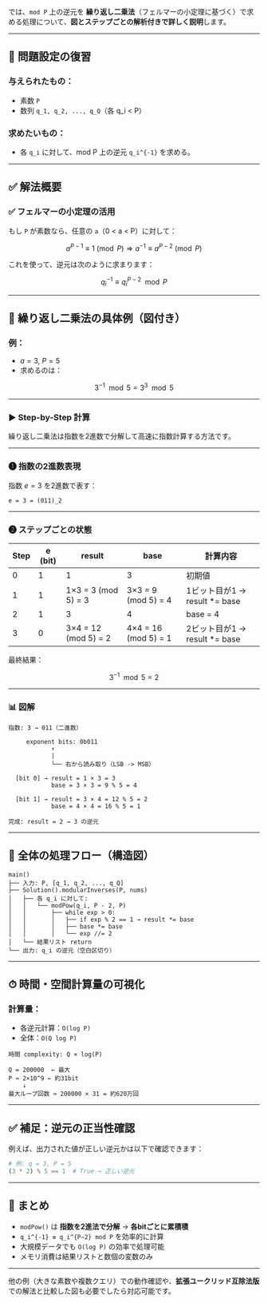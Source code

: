 では、`mod P` 上の逆元を **繰り返し二乗法**（フェルマーの小定理に基づく）で求める処理について、**図とステップごとの解析付きで詳しく説明**します。

---

## 🎯 問題設定の復習

### 与えられたもの：

* 素数 `P`
* 数列 `q_1, q_2, ..., q_Q`（各 q\_i < P）

### 求めたいもの：

* 各 `q_i` に対して、mod P 上の逆元 `q_i^{-1}` を求める。

---

## ✅ 解法概要

### ✅ フェルマーの小定理の活用

もし `P` が素数なら、任意の `a`（0 < a < P）に対して：

$$
a^{P-1} \equiv 1 \pmod{P} \Rightarrow a^{-1} \equiv a^{P-2} \pmod{P}
$$

これを使って、逆元は次のように求まります：

$$
q_i^{-1} \equiv q_i^{P-2} \mod P
$$

---

## 🔁 繰り返し二乗法の具体例（図付き）

### 例：

* $a = 3$, $P = 5$
* 求めるのは：

$$
3^{-1} \mod 5 = 3^{3} \mod 5
$$

---

### ▶️ Step-by-Step 計算

繰り返し二乗法は指数を2進数で分解して高速に指数計算する方法です。

---

### ❶ 指数の2進数表現

指数 $e = 3$ を2進数で表す：

```
e = 3 = (011)_2
```

---

### ❷ ステップごとの状態

| Step | e (bit) | result               | base                 | 計算内容                      |
| ---- | ------- | -------------------- | -------------------- | ------------------------- |
| 0    | 1       | 1                    | 3                    | 初期値                       |
| 1    | 1       | 1×3 = 3 (mod 5) = 3  | 3×3 = 9 (mod 5) = 4  | 1ビット目が1 → result \*= base |
| 2    | 1       | 3                    | 4                    | base = 4                  |
| 3    | 0       | 3×4 = 12 (mod 5) = 2 | 4×4 = 16 (mod 5) = 1 | 2ビット目が1 → result \*= base |

最終結果：

$$
3^{-1} \mod 5 = 2
$$

---

### 📊 図解

```
指数: 3 → 011（二進数）

     exponent bits: 0b011
            ↑
            |
            └── 右から読み取り（LSB -> MSB）

  [bit 0] → result = 1 × 3 = 3
            base = 3 × 3 = 9 % 5 = 4

  [bit 1] → result = 3 × 4 = 12 % 5 = 2
            base = 4 × 4 = 16 % 5 = 1

完成: result = 2 → 3 の逆元
```

---

## 🧠 全体の処理フロー（構造図）

```
main()
├── 入力: P, [q_1, q_2, ..., q_Q]
├── Solution().modularInverses(P, nums)
│   ├── 各 q_i に対して:
│   │   └── modPow(q_i, P - 2, P)
│   │       ├── while exp > 0:
│   │       │   ├── if exp % 2 == 1 → result *= base
│   │       │   ├── base *= base
│   │       │   └── exp //= 2
│   └── 結果リスト return
└── 出力: q_i の逆元（空白区切り）
```

---

## ⏱ 時間・空間計算量の可視化

### 計算量：

* 各逆元計算：`O(log P)`
* 全体：`O(Q log P)`

```
時間 complexity: Q × log(P)

Q = 200000  ← 最大
P ≈ 2×10^9 ← 約31bit
    ↓
最大ループ回数 ≈ 200000 × 31 = 約620万回
```

---

## ✅ 補足：逆元の正当性確認

例えば、出力された値が正しい逆元かは以下で確認できます：

```python
# 例: q = 3, P = 5
(3 * 2) % 5 == 1  # True → 正しい逆元
```

---

## 🧩 まとめ

* `modPow()` は **指数を2進法で分解** → **各bitごとに累積積**
* `q_i^{-1} ≡ q_i^{P−2} mod P` を効率的に計算
* 大規模データでも `O(log P)` の効率で処理可能
* メモリ消費は結果リストと数個の変数のみ

---

他の例（大きな素数や複数クエリ）での動作確認や、**拡張ユークリッド互除法版**での解法と比較した図も必要でしたら対応可能です。

